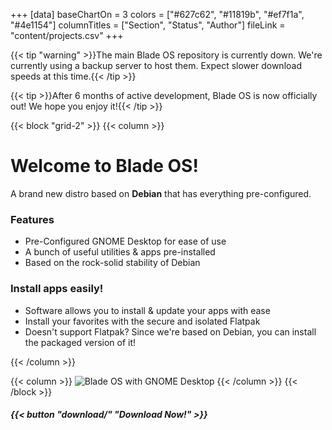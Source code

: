 +++
[data]
baseChartOn = 3
colors = ["#627c62", "#11819b", "#ef7f1a", "#4e1154"]
columnTitles = ["Section", "Status", "Author"]
fileLink = "content/projects.csv"
+++

{{< tip "warning" >}}The main Blade OS repository is currently down. We're currently using a backup server to host them. Expect slower download speeds at this time.{{< /tip >}}

{{< tip >}}After 6 months of active development, Blade OS is now officially out! We hope you enjoy it!{{< /tip >}}

{{< block "grid-2" >}}
{{< column >}}

# Welcome to **Blade OS**!

A brand new distro based on **Debian** that has everything pre-configured.

### Features
* Pre-Configured GNOME Desktop for ease of use
* A bunch of useful utilities & apps pre-installed
* Based on the rock-solid stability of Debian

### Install apps easily!
* Software allows you to install & update your apps with ease
* Install your favorites with the secure and isolated Flatpak
* Doesn't support Flatpak? Since we're based on Debian, you can install the packaged version of it!

{{< /column >}}

{{< column >}}
![Blade OS with GNOME Desktop](/images/docs/v24/gnome-desktop.png)
{{< /column >}}
{{< /block >}}

##### {{< button "download/" "Download Now!" >}}